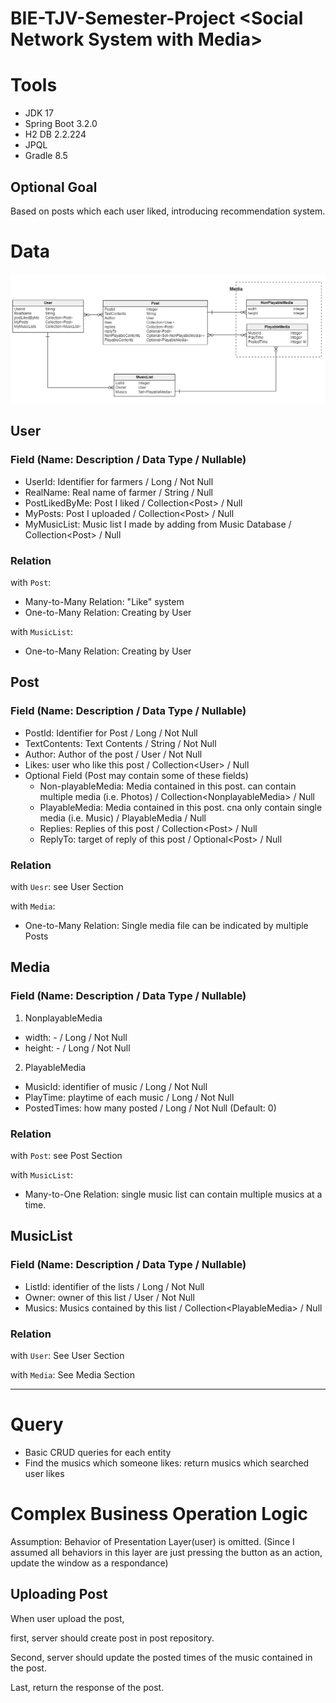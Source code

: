 # BIE-TJV-Semester-Project \<Social Network System with Media\>
# Tools
- JDK 17
- Spring Boot 3.2.0
- H2 DB 2.2.224
- JPQL
- Gradle 8.5

## Optional Goal
Based on posts which each user liked, introducing recommendation system.

# Data
![DataConceptualRelation](./images/data_conceptual_relation.png)
## User
### Field (Name: Description / Data Type / Nullable)
 - UserId: Identifier for farmers / Long / Not Null
 - RealName: Real name of farmer / String / Null
 - PostLikedByMe: Post I liked / Collection\<Post> / Null
 - MyPosts: Post I uploaded / Collection\<Post> / Null
 - MyMusicList: Music list I made by adding from Music Database / Collection\<Post> / Null

### Relation
with `Post`: 
- Many-to-Many Relation: "Like" system
- One-to-Many Relation: Creating by User

with `MusicList`:
 - One-to-Many Relation: Creating by User

## Post
### Field (Name: Description / Data Type / Nullable)
- PostId: Identifier for Post / Long / Not Null
- TextContents: Text Contents / String / Not Null
- Author: Author of the post / User / Not Null
- Likes: user who like this post / Collection\<User> / Null
- Optional Field (Post may contain some of these fields)
  - Non-playableMedia: Media contained in this post. can contain multiple media (i.e. Photos) / Collection\<NonplayableMedia> / Null
  - PlayableMedia: Media contained in this post. cna only contain single media (i.e. Music) / PlayableMedia / Null
  - Replies: Replies of this post / Collection\<Post> / Null
  - ReplyTo: target of reply of this post / Optional\<Post> / Null

### Relation
with `Uesr`: see User Section

with `Media`:
 - One-to-Many Relation: Single media file can be indicated by multiple Posts

## Media
### Field (Name: Description / Data Type / Nullable)
1. NonplayableMedia
- width: - / Long / Not Null
- height: - / Long / Not Null
2. PlayableMedia
- MusicId: identifier of music / Long / Not Null
- PlayTime: playtime of each music / Long / Not Null
- PostedTimes: how many posted / Long / Not Null (Default: 0)

### Relation
with `Post`: see Post Section

with `MusicList`:
 - Many-to-One Relation: single music list can contain multiple musics at a time.

## MusicList
### Field (Name: Description / Data Type / Nullable)
 - ListId: identifier of the lists / Long / Not Null
 - Owner: owner of this list / User / Not Null
 - Musics: Musics contained by this list / Collection\<PlayableMedia> / Null

### Relation

with `User`: See User Section

with `Media`: See Media Section

---

# Query
- Basic CRUD queries for each entity
- Find the musics which someone likes: return musics which searched user likes  

# Complex Business Operation Logic
Assumption: Behavior of Presentation Layer(user) is omitted. (Since I assumed all behaviors in this layer are just pressing the button as an action, update the window as a respondance)
## Uploading Post
When user upload the post,

first, server should create post in post repository.

Second, server should update the posted times of the music contained in the post.

Last, return the response of the post.
